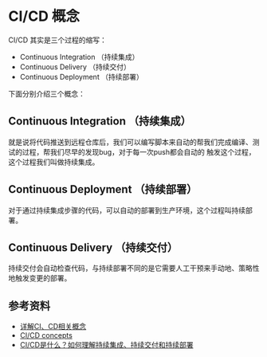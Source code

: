 # CI/CD 概念

CI/CD 其实是三个过程的缩写：

* Continuous Integration （持续集成）
* Continuous Delivery （持续交付）
* Continuous Deployment （持续部署）

下面分别介绍三个概念：

## Continuous Integration （持续集成）
就是说将代码推送到远程仓库后，我们可以编写脚本来自动的帮我们完成编译、测试的过程，帮我们尽早的发现bug，对于每一次push都会自动的
触发这个过程，这个过程我们叫做持续集成。
## Continuous Deployment （持续部署）
对于通过持续集成步骤的代码，可以自动的部署到生产环境，这个过程叫持续部署。

## Continuous Delivery （持续交付）

持续交付会自动检查代码，与持续部署不同的是它需要人工干预来手动地、策略性地触发变更的部署。

## 参考资料
* [详解CI、CD相关概念](https://blog.csdn.net/sinat_35930259/article/details/79429743)
* [CI/CD concepts](https://docs.gitlab.com/ee/ci/introduction/)
* [CI/CD是什么？如何理解持续集成、持续交付和持续部署](https://www.redhat.com/zh/topics/devops/what-is-ci-cd#:~:text=%E6%8C%81%E7%BB%AD%E9%83%A8%E7%BD%B2%EF%BC%88%E5%8F%A6%E4%B8%80%E7%A7%8D,%E7%AE%A1%E9%81%93%E5%90%8E%E7%BB%AD%E9%98%B6%E6%AE%B5%E7%9A%84%E8%87%AA%E5%8A%A8%E5%8C%96%E3%80%82)
